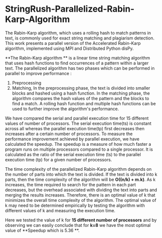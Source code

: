 # StringRush-Parallelized-Rabin-Karp-Algorithm
The Rabin-Karp algorithm, which uses a rolling hash to match patterns in text, is commonly used for exact string matching and plagiarism detection. This work presents a parallel version of the Accelerated Rabin-Karp algorithm, implemented using MPI and Distributed Python disPy.


**The Rabin-Karp algorithm ** is a linear time string matching algorithm that uses hash functions to find occurrences of a pattern within a larger text. 
The parallelized algorithm has two phases which can be performed in parallel to improve performance : 
1. Preprocessing 
2. Matching, 
In the preprocessing phase, the text is divided into smaller blocks and hashed using a hash function.
In the matching phase, the algorithm compares the hash values of the pattern and the blocks to find a match. A rolling hash function and multiple hash functions can be used to further improve the algorithm's performance.

We have compared the serial and parallel execution time for 15 different values of number of processors. The serial execution time(ts) is constant across all whereas the parallel execution time(tp) first decreases then increases after a certain number of processors. To measure the performance improvement achieved by parallel execution, we have calculated the speedup. 
The speedup is a measure of how much faster a program runs on multiple processors compared to a single processor. 
It is calculated as the ratio of the serial execution time (ts) to the parallel execution time (tp) for a given number of processors.

The time complexity of the parallelized Rabin-Karp algorithm depends on the number of parts into which the text is divided. If the text is divided into k parts, then the time complexity of the algorithm will be **O((n/k) + m.k)**.
As k increases, the time required to search for the pattern in each part decreases, but the overhead associated with dividing the text into parts and merging the results increases. Therefore, there is an optimal value of k that minimizes the overall time complexity of the algorithm.
The optimal value of k may need to be determined empirically by testing the algorithm with different
values of k and measuring the execution time. 

Here we tested the value of k for **15 different number of processors** and by observing we can easily conclude that for **k=8** we have the most optimal value of **Speedup which is 5.36 **.
